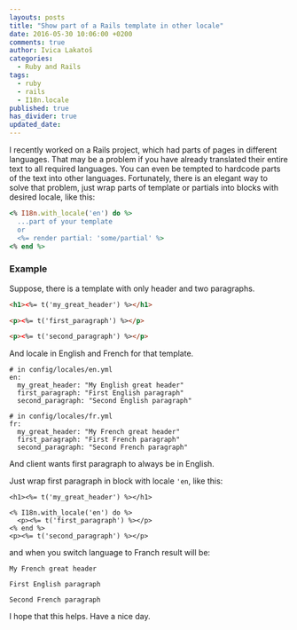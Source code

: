 ```yaml
---
layouts: posts
title: "Show part of a Rails template in other locale"
date: 2016-05-30 10:06:00 +0200
comments: true
author: Ivica Lakatoš
categories:
  - Ruby and Rails
tags:
  - ruby
  - rails
  - I18n.locale
published: true
has_divider: true
updated_date:
---
```


I recently worked on a Rails project, which had parts of pages in different languages. That may be a problem if you have already translated their entire text to all required languages. You can even be tempted to hardcode parts of the text into other languages. Fortunately, there is an elegant way to solve that problem, just wrap parts of template or partials into blocks with desired locale, like this:

``` ruby
<% I18n.with_locale('en') do %>
  ...part of your template
  or
  <%= render partial: 'some/partial' %>
<% end %>
```

### Example

Suppose, there is a template with only header and two paragraphs.

```html
<h1><%= t('my_great_header') %></h1>

<p><%= t('first_paragraph') %></p>

<p><%= t('second_paragraph') %></p>
```
And locale in English and French for that template.

```
# in config/locales/en.yml
en:
  my_great_header: "My English great header"
  first_paragraph: "First English paragraph"
  second_paragraph: "Second English paragraph"

# in config/locales/fr.yml
fr:
  my_great_header: "My French great header"
  first_paragraph: "First French paragraph"
  second_paragraph: "Second French paragraph"
```

<!--more-->

And client wants first paragraph to always be in English.

Just wrap first paragraph in block with locale `'en`, like this:

```
<h1><%= t('my_great_header') %></h1>

<% I18n.with_locale('en') do %>
  <p><%= t('first_paragraph') %></p>
<% end %>
<p><%= t('second_paragraph') %></p>
```
and when you switch language to Franch result will be:

``` text
My French great header

First English paragraph

Second French paragraph
```

I hope that this helps. Have a nice day.
